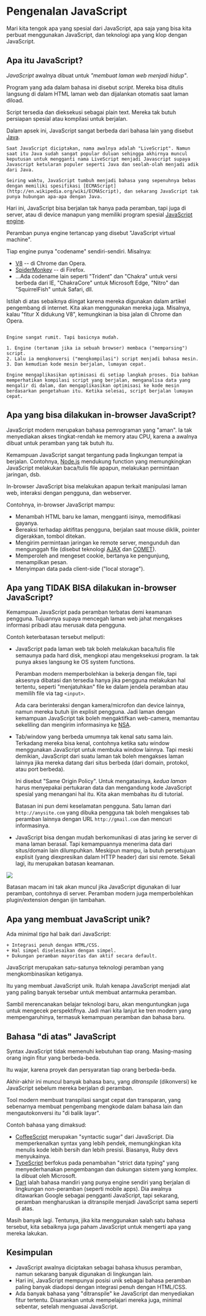 # Pengenalan JavaScript

Mari kita tengok apa yang spesial dari JavaScript, apa saja yang bisa kita perbuat menggunakan JavaScript, dan teknologi apa yang klop dengan JavaScript.

## Apa itu JavaScript?

*JavaScript* awalnya dibuat untuk *"membuat laman web menjadi hidup"*.

Program yang ada dalam bahasa ini disebut *script*. Mereka bisa ditulis langsung di dalam HTML laman web dan dijalankan otomatis saat laman diload.

Script tersedia dan dieksekusi sebagai plain text. Mereka tak butuh persiapan spesial atau kompilasi untuk berjalan.

Dalam apsek ini, JavaScript sangat berbeda dari bahasa lain yang disebut [Java](https://en.wikipedia.org/wiki/Java_(programming_language)).

```smart header="Kenapa <u>Java</u>Script?"
Saat JavaScript diciptakan, nama awalnya adalah "LiveScript". Namun saat itu Java sudah sangat popular duluan sehingga akhirnya muncul keputusan untuk mengganti nama LiveScript menjadi Javascript supaya Javascript ketularan populer seperti Java dan seolah-olah menjadi adik dari Java.

Seiring waktu, JavaScript tumbuh menjadi bahasa yang sepenuhnya bebas dengan memiliki spesifikasi [ECMAScript](http://en.wikipedia.org/wiki/ECMAScript), dan sekarang JavaScript tak punya hubungan apa-apa dengan Java.
```

Hari ini, JavaScript bisa berjalan tak hanya pada peramban, tapi juga di server, atau di device manapun yang memiliki program spesial [JavaScript engine](https://en.wikipedia.org/wiki/JavaScript_engine).

Peramban punya engine tertancap yang disebut "JavaScript virtual machine".

Tiap engine punya "codename" sendiri-sendiri. Misalnya:

- [V8](https://en.wikipedia.org/wiki/V8_(JavaScript_engine)) -- di Chrome dan Opera.
- [SpiderMonkey](https://en.wikipedia.org/wiki/SpiderMonkey) -- di Firefox.
- ...Ada codename lain seperti "Trident" dan "Chakra" untuk versi berbeda dari IE, "ChakraCore" untuk Microsoft Edge, "Nitro" dan "SquirrelFish" untuk Safari, dll.

Istilah di atas sebaiknya diingat karena mereka digunakan dalam artikel pengembang di internet. Kita akan menggunakan mereka juga. Misalnya, kalau "fitur X didukung V8", kemungkinan ia bisa jalan di Chrome dan Opera.

```smart header="Bagaimana engine bekerja?"

Engine sangat rumit. Tapi basicnya mudah.

1. Engine (tertanam jika ia sebuah browser) membaca ("memparsing") script.
2. Lalu ia mengkonversi ("mengkompilasi") script menjadi bahasa mesin.
3. Dan kemudian kode mesin berjalan, lumayan cepat.

Engine mengaplikasikan optimisasi di setiap langkah proses. Dia bahkan memperhatikan kompilasi script yang berjalan, menganalisa data yang mengalir di dalam, dan mengaplikasikan optimisasi ke kode mesin berdasarkan pengetahuan itu. Ketika selesai, script berjalan lumayan cepat.
```

## Apa yang bisa dilakukan in-browser JavaScript?

JavaScript modern merupakan bahasa pemrograman yang "aman". Ia tak menyediakan akses tingkat-rendah ke memory atau CPU, karena a awalnya dibuat untuk peramban yang tak butuh itu.

Kemampuan JavaScript sangat tergantung pada lingkungan tempat ia berjalan. Contohnya, [Node.js](https://wikipedia.org/wiki/Node.js) mendukung function yang memungkingkan JavaScript melakukan baca/tulis file apapun, melakukan permintaan jaringan, dsb.

In-browser JavaScript bisa melakukan apapun terkait manipulasi laman web, interaksi dengan pengguna, dan webserver.

Contohnya, in-browser JavaScript mampu:

- Menambah HTML baru ke laman, mengganti isinya, memodifikasi gayanya.
- Bereaksi terhadap aktifitas pengguna, berjalan saat mouse diklik, pointer digerakkan, tombol ditekan.
- Mengirim permintaan jaringan ke remote server, mengunduh dan mengunggah file (disebut teknologi [AJAX](https://en.wikipedia.org/wiki/Ajax_(programming)) dan [COMET](https://en.wikipedia.org/wiki/Comet_(programming))).
- Memperoleh and mengeset cookie, bertanya ke pengunjung, menampilkan pesan.
- Menyimpan data pada client-side ("local storage").

## Apa yang TIDAK BISA dilakukan in-browser JavaScript?

Kemampuan JavaScript pada peramban terbatas demi keamanan pengguna. Tujuannya supaya mencegah laman web jahat mengakses informasi pribadi atau merusak data pengguna.

Contoh keterbatasan tersebut meliputi:

- JavaScript pada laman web tak boleh melakukan baca/tulis file semaunya pada hard disk, mengkopi atau mengeksekusi program. Ia tak punya akses langsung ke OS system functions.

    Peramban modern memperbolehkan ia bekerja dengan file, tapi aksesnya dibatasi dan tersedia hanya jika pengguna melakukan hal tertentu, seperti "menjatuhkan" file ke dalam jendela peramban atau memilih file via tag `<input>`.

    Ada cara berinteraksi dengan kamera/microfon dan device lainnya, namun mereka butuh ijin explisit pengguna. Jadi laman dengan kemampuan JavaScript tak boleh mengaktifkan web-camera, memantau sekeliling dan mengirim informasinya ke [NSA](https://en.wikipedia.org/wiki/National_Security_Agency).
- Tab/window yang berbeda umumnya tak kenal satu sama lain. Terkadang mereka bisa kenal, contohnya ketika satu window menggunakan JavaScript untuk membuka window lainnya. Tapi meski demikian, JavaScript dari suatu laman tak boleh mengakses laman lainnya jika mereka datang dari situs berbeda (dari domain, protokol, atau port berbeda).

    Ini disebut "Same Origin Policy". Untuk mengatasinya, *kedua laman* harus menyepakai pertukaran data dan mengandung kode JavaScript spesial yang menangani hal itu. Kita akan membahas itu di tutorial.

    Batasan ini pun demi keselamatan pengguna. Satu laman dari `http://anysite.com` yang dibuka pengguna tak boleh mengakses tab peramban lainnya dengan URL `http://gmail.com` dan mencuri informasinya.
- JavaScript bisa dengan mudah berkomunikasi di atas jaring ke server di mana laman berasal. Tapi kemampuannya menerima data dari situs/domain lain dilumpuhkan. Meskipun mampu, ia butuh persetujuan explisit (yang diexpresikan dalam HTTP header) dari sisi remote. Sekali lagi, itu merupakan batasan keamanan.

![](limitations.png)

Batasan macam ini tak akan muncul jika JavaScript digunakan di luar peramban, contohnya di server. Peramban modern juga memperbolehkan plugin/extension dengan ijin tambahan.

## Apa yang membuat JavaScript unik?

Ada minimal *tiga* hal baik dari JavaScript:

```compare
+ Integrasi penuh dengan HTML/CSS.
+ Hal simpel diselesaikan dengan simpel.
+ Dukungan peramban mayoritas dan aktif secara default.
```
JavaScript merupakan satu-satunya teknologi peramban yang mengkombinasikan ketiganya.

Itu yang membuat JavaScript unik. Itulah kenapa JavaScript menjadi alat yang paling banyak tersebar untuk membuat antarmuka peramban.

Sambil merencanakan belajar teknologi baru, akan menguntungkan juga untuk mengecek perspektifnya. Jadi mari kita lanjut ke tren modern yang mempengaruhinya, termasuk kemampuan peramban dan bahasa baru.


## Bahasa "di atas" JavaScript

Syntax JavaScript tidak memenuhi kebutuhan tiap orang. Masing-masing orang ingin fitur yang berbeda-beda.

Itu wajar, karena proyek dan persyaratan tiap orang berbeda-beda.

Akhir-akhir ini muncul banyak bahasa baru, yang *ditranspile* (dikonversi) ke JavaScript sebelum mereka berjalan di peramban.

Tool modern membuat transpilasi sangat cepat dan transparan, yang sebenarnya membuat pengembang mengkode dalam bahasa lain dan mengautokonversi itu "di balik layar".

Contoh bahasa yang dimaksud:

- [CoffeeScript](http://coffeescript.org/) merupakan "syntactic sugar" dari JavaScript. Dia memperkenalkan syntax yang lebih pendek, memungkingkan kita menulis kode lebih bersih dan lebih presisi. Biasanya, Ruby devs menyukainya.
- [TypeScript](http://www.typescriptlang.org/) berfokus pada penambahan "strict data typing" yang menyederhanakan pengembangan dan dukungan sistem yang komplex. Ia dibuat oleh Microsoft.
- [Dart](https://www.dartlang.org/) ialah bahasa mandiri yang punya engine sendiri yang berjalan di lingkungan non-peramban (seperti mobile apps). Dia awalnya ditawarkan Google sebagai pengganti JavaScript, tapi sekarang, peramban mengharuskan ia ditranspile menjadi JavaScript sama seperti di atas.

Masih banyak lagi. Tentunya, jika kita menggunakan salah satu bahasa tersebut, kita sebaiknya juga paham JavaScript untuk mengerti apa yang mereka lakukan.

## Kesimpulan

- JavaScript awalnya diciptakan sebagai bahasa khusus peramban, namun sekarang banyak digunakan di lingkungan lain.
- Hari ini, JavaScript mempunyai posisi unik sebagai bahasa peramban paling banyak diadopsi dengan integrasi penuh dengan HTML/CSS.
- Ada banyak bahasa yang "ditranspile" ke JavaScript dan menyediakan fitur tertentu. Disarankan untuk mempelajari mereka juga, minimal sebentar, setelah menguasai JavaScript.